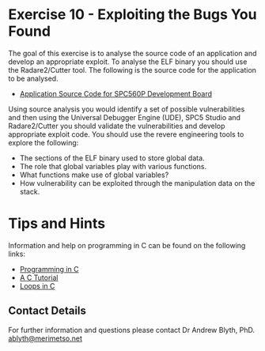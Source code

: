 # Exercise 10 - Exploiting the Bugs You Found

The goal of this exercise is to analyse the source code of an application and develop an appropriate exploit. To analyse the ELF binary you should use the Radare2/Cutter tool. The following is the source code for the application to be analysed.

* [Application Source Code for SPC560P Development Board](https://github.com/Merimetso-Code/EmbeddedAutomotiveSecurity/blob/main/EXERCISE10.zip)

Using source analysis you would identify a set of possible vulnerabilities and then using the Universal Debugger Engine (UDE), SPC5 Studio and Radare2/Cutter you should validate the vulnerabilities and develop appropriate exploit code. You should use the revere engineering tools to explore the following:

* The sections of the ELF binary used to store global data.
* The role that global variables play with various functions.
* What functions make use of global variables?
* How vulnerability can be exploited through the manipulation data on the stack.

# Tips and Hints
Information and help on programming in C can be found on the following links:
* [Programming in C](https://beginnersbook.com/2014/01/c-program-structure/)
* [A C Tutorial](https://www.cprogramming.com/tutorial/c-tutorial.html?inl=nv)
* [Loops in C](https://www.tutorialspoint.com/cprogramming/c_loops.htm)

## Contact Details

For further information and questions please contact Dr Andrew Blyth, PhD. <ablyth@merimetso.net>
